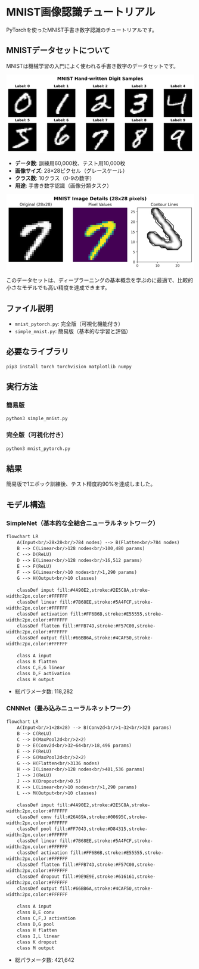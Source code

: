 # MNIST画像認識チュートリアル

PyTorchを使ったMNIST手書き数字認識のチュートリアルです。

## MNISTデータセットについて

MNISTは機械学習の入門によく使われる手書き数字のデータセットです。

![MNIST Samples](mnist_samples.png)

- **データ数**: 訓練用60,000枚、テスト用10,000枚
- **画像サイズ**: 28×28ピクセル（グレースケール）
- **クラス数**: 10クラス（0-9の数字）
- **用途**: 手書き数字認識（画像分類タスク）

![MNIST Details](mnist_details.png)

このデータセットは、ディープラーニングの基本概念を学ぶのに最適で、比較的小さなモデルでも高い精度を達成できます。

## ファイル説明

- `mnist_pytorch.py`: 完全版（可視化機能付き）
- `simple_mnist.py`: 簡易版（基本的な学習と評価）

## 必要なライブラリ

```bash
pip3 install torch torchvision matplotlib numpy
```

## 実行方法

### 簡易版
```bash
python3 simple_mnist.py
```

### 完全版（可視化付き）
```bash
python3 mnist_pytorch.py
```

## 結果

簡易版で1エポック訓練後、テスト精度約90%を達成しました。

## モデル構造

### SimpleNet（基本的な全結合ニューラルネットワーク）

```mermaid
flowchart LR
    A(Input<br/>28×28<br/>784 nodes) --> B(Flatten<br/>784 nodes)
    B --> C(Linear<br/>128 nodes<br/>100,480 params)
    C --> D(ReLU)
    D --> E(Linear<br/>128 nodes<br/>16,512 params)
    E --> F(ReLU)
    F --> G(Linear<br/>10 nodes<br/>1,290 params)
    G --> H(Output<br/>10 classes)
    
    classDef input fill:#4A90E2,stroke:#2E5C8A,stroke-width:2px,color:#FFFFFF
    classDef linear fill:#7B68EE,stroke:#5A4FCF,stroke-width:2px,color:#FFFFFF
    classDef activation fill:#FF6B6B,stroke:#E55555,stroke-width:2px,color:#FFFFFF
    classDef flatten fill:#FFB74D,stroke:#F57C00,stroke-width:2px,color:#FFFFFF
    classDef output fill:#66BB6A,stroke:#4CAF50,stroke-width:2px,color:#FFFFFF
    
    class A input
    class B flatten
    class C,E,G linear
    class D,F activation
    class H output
```

- 総パラメータ数: 118,282

### CNNNet（畳み込みニューラルネットワーク）

```mermaid
flowchart LR
    A(Input<br/>1×28×28) --> B(Conv2d<br/>1→32<br/>320 params)
    B --> C(ReLU)
    C --> D(MaxPool2d<br/>2×2)
    D --> E(Conv2d<br/>32→64<br/>18,496 params)
    E --> F(ReLU)
    F --> G(MaxPool2d<br/>2×2)
    G --> H(Flatten<br/>3136 nodes)
    H --> I(Linear<br/>128 nodes<br/>401,536 params)
    I --> J(ReLU)
    J --> K(Dropout<br/>0.5)
    K --> L(Linear<br/>10 nodes<br/>1,290 params)
    L --> M(Output<br/>10 classes)
    
    classDef input fill:#4A90E2,stroke:#2E5C8A,stroke-width:2px,color:#FFFFFF
    classDef conv fill:#26A69A,stroke:#00695C,stroke-width:2px,color:#FFFFFF
    classDef pool fill:#FF7043,stroke:#D84315,stroke-width:2px,color:#FFFFFF
    classDef linear fill:#7B68EE,stroke:#5A4FCF,stroke-width:2px,color:#FFFFFF
    classDef activation fill:#FF6B6B,stroke:#E55555,stroke-width:2px,color:#FFFFFF
    classDef flatten fill:#FFB74D,stroke:#F57C00,stroke-width:2px,color:#FFFFFF
    classDef dropout fill:#9E9E9E,stroke:#616161,stroke-width:2px,color:#FFFFFF
    classDef output fill:#66BB6A,stroke:#4CAF50,stroke-width:2px,color:#FFFFFF
    
    class A input
    class B,E conv
    class C,F,J activation
    class D,G pool
    class H flatten
    class I,L linear
    class K dropout
    class M output
```

- 総パラメータ数: 421,642

